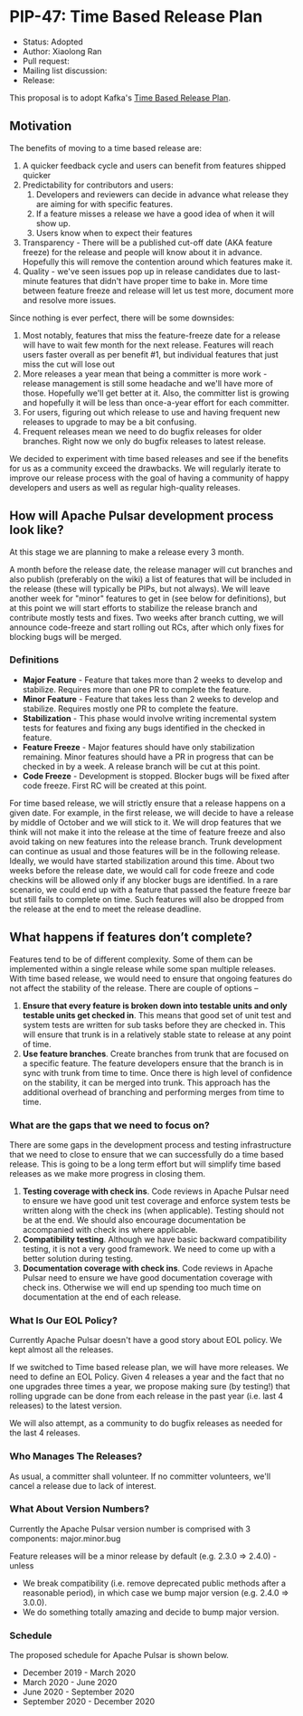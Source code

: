 # PIP-47: Time Based Release Plan

- Status: Adopted
- Author: Xiaolong Ran
- Pull request:
- Mailing list discussion:
- Release:

This proposal is to adopt Kafka's [Time Based Release Plan](https://cwiki.apache.org/confluence/display/KAFKA/Time+Based+Release+Plan).

## Motivation

The benefits of moving to a time based release are:

1. A quicker feedback cycle and users can benefit from features shipped quicker
2. Predictability for contributors and users:
    1. Developers and reviewers can decide in advance what release they are aiming for with specific features.
    2. If a feature misses a release we have a good idea of when it will show up.
    3. Users know when to expect their features
3. Transparency - There will be a published cut-off date (AKA feature freeze) for the release and people will know about it in advance. Hopefully this will remove the contention around which features make it.
4. Quality - we've seen issues pop up in release candidates due to last-minute features that didn't have proper time to bake in. More time between feature freeze and release will let us test more, document more and resolve more issues.

Since nothing is ever perfect, there will be some downsides:

1. Most notably, features that miss the feature-freeze date for a release will have to wait few month for the next release. Features will reach users faster overall as per benefit #1, but individual features that just miss the cut will lose out
2. More releases a year mean that being a committer is more work - release management is still some headache and we'll have more of those. Hopefully we'll get better at it. Also, the committer list is growing and hopefully it will be less than once-a-year effort for each committer.
3. For users, figuring out which release to use and having frequent new releases to upgrade to may be a bit confusing.
4. Frequent releases mean we need to do bugfix releases for older branches. Right now we only do bugfix releases to latest release.

We decided to experiment with time based releases and see if the benefits for us as a community exceed the drawbacks. We will regularly iterate to improve our release process with the goal of having a community of happy developers and users as well as regular high-quality releases.

## How will Apache Pulsar development process look like?

At this stage we are planning to make a release every 3 month.

A month before the release date, the release manager will cut branches and also publish (preferably on the wiki) a list of features that will be included in the release (these will typically be PIPs, but not always). We will leave another week for "minor" features to get in (see below for definitions), but at this point we will start efforts to stabilize the release branch and contribute mostly tests and fixes. Two weeks after branch cutting, we will announce code-freeze and start rolling out RCs, after which only fixes for blocking bugs will be merged.

### Definitions

- **Major Feature** - Feature that takes more than 2 weeks to develop and stabilize. Requires more than one PR to complete the feature.
- **Minor Feature** - Feature that takes less than 2 weeks to develop and stabilize. Requires mostly one PR to complete the feature.
- **Stabilization** - This phase would involve writing incremental system tests for features and fixing any bugs identified in the checked in feature.
- **Feature Freeze** - Major features should have only stabilization remaining. Minor features should have a PR in progress that can be checked in by a week. A release branch will be cut at this point.
- **Code Freeze** - Development is stopped. Blocker bugs will be fixed after code freeze. First RC will be created at this point.

For time based release, we will strictly ensure that a release happens on a given date. For example, in the first release, we will decide to have a release by middle of October and we will stick to it.  We will drop features that we think will not make it into the release at the time of feature freeze and also avoid taking on new features into the release branch. Trunk development can continue as usual and those features will be in the following release. Ideally, we would have started stabilization around this time. About two weeks before the release date, we would call for code freeze and code checkins will be allowed only if any blocker bugs are identified. In a rare scenario, we could end up with a feature that passed the feature freeze bar but still fails to complete on time. Such features will also be dropped from the release at the end to meet the release deadline.

## What happens if features don’t complete?

Features tend to be of different complexity. Some of them can be implemented within a single release while some span multiple releases. With time based release, we would need to ensure that ongoing features do not affect the stability of the release. There are couple of options –

1. **Ensure that every feature is broken down into testable units and only testable units get checked in**. This means that good set of unit test and system tests are written for sub tasks before they are checked in. This will ensure that trunk is in a relatively stable state to release at any point of time.
2. **Use feature branches**. Create branches from trunk that are focused on a specific feature. The feature developers ensure that the branch is in sync with trunk from time to time. Once there is high level of confidence on the stability, it can be merged into trunk. This approach has the additional overhead of branching and performing merges from time to time.

### What are the gaps that we need to focus on?

There are some gaps in the development process and testing infrastructure that we need to close to ensure that we can successfully do a time based release. This is going to be a long term effort but will simplify time based releases as we make more progress in closing them.

1. **Testing coverage with check ins**. Code reviews in Apache Pulsar need to ensure we have good unit test coverage and enforce system tests be written along with the check ins (when applicable). Testing should not be at the end. We should also encourage documentation be accompanied with check ins where applicable.
2. **Compatibility testing**. Although we have basic backward compatibility testing, it is not a very good framework. We need to come up with a better solution during testing.
3. **Documentation coverage with check ins**. Code reviews in Apache Pulsar need to ensure we have good documentation coverage with check ins. Otherwise we will end up spending too much time on documentation at the end of each release.

### What Is Our EOL Policy?

Currently Apache Pulsar doesn't have a good story about EOL policy. We kept almost all the releases.

If we switched to Time based release plan, we will have more releases. We need to define an EOL Policy. Given 4 releases a year and the fact that no one upgrades three times a year, we propose making sure (by testing!) that rolling upgrade can be done from each release in the past year (i.e. last 4 releases) to the latest version.

We will also attempt, as a community to do bugfix releases as needed for the last 4 releases.

### Who Manages The Releases?

As usual, a committer shall volunteer. If no committer volunteers, we'll cancel a release due to lack of interest.

### What About Version Numbers?

Currently the Apache Pulsar version number is comprised with 3 components: major.minor.bug

Feature releases will be a minor release by default (e.g. 2.3.0 => 2.4.0) - unless

- We break compatibility (i.e. remove deprecated public methods after a reasonable period), in which case we bump major version (e.g. 2.4.0 => 3.0.0).
- We do something totally amazing and decide to bump major version.

### Schedule

The proposed schedule for Apache Pulsar is shown below.

- December 2019 - March 2020
- March 2020 - June 2020
- June 2020 - September 2020
- September 2020 - December 2020
